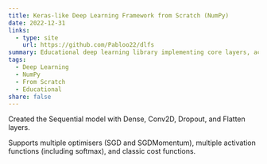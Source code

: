 ```yaml
---
title: Keras-like Deep Learning Framework from Scratch (NumPy)
date: 2022-12-31
links:
  - type: site
    url: https://github.com/Pabloo22/dlfs
summary: Educational deep learning library implementing core layers, activations, optimisers, and training loop with NumPy only.
tags:
  - Deep Learning
  - NumPy
  - From Scratch
  - Educational
share: false
---
```


Created the Sequential model with Dense, Conv2D, Dropout, and Flatten layers.

Supports multiple optimisers (SGD and SGDMomentum), multiple activation functions (including softmax), and classic cost functions.

<!--more-->

